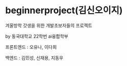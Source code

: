 # beginnerproject(김신오이지)

겨울방학 갓생을 위한 개발초보자들의 프로젝트

by 동국대학교 22학번 ai융합학부

프론트엔드 : 오유나, 이다희

백엔드 : 김민성, 신재용, 지동우
